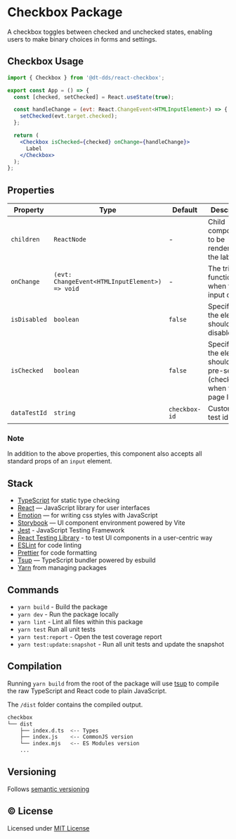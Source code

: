 # Checkbox Package

A checkbox toggles between checked and unchecked states, enabling users to make binary choices in forms and settings.

## Checkbox Usage

```jsx
import { Checkbox } from '@dt-dds/react-checkbox';

export const App = () => {
  const [checked, setChecked] = React.useState(true);

  const handleChange = (evt: React.ChangeEvent<HTMLInputElement>) => {
    setChecked(evt.target.checked);
  };

  return (
    <Checkbox isChecked={checked} onChange={handleChange}>
      Label
    </Checkbox>
  );
};
```

## Properties

| Property     | Type                                           | Default       | Description                                                                   |
| ------------ | ---------------------------------------------- | ------------- | ----------------------------------------------------------------------------- |
| `children`   | `ReactNode`                                    | -             | Child components to be rendered as the label.                                 |
| `onChange`   | `(evt: ChangeEvent<HTMLInputElement>) => void` | -             | The triggered function when the input change.                                 |
| `isDisabled` | `boolean`                                      | `false`       | Specifies if the element should be disabled.                                  |
| `isChecked`  | `boolean`                                      | `false`       | Specifies if the element should be pre-selected (checked) when the page loads |
| `dataTestId` | `string`                                       | `checkbox-id` | Customizable test identifier                                                  |

### Note

In addition to the above properties, this component also accepts all standard props of an `input` element.

## Stack

- [TypeScript](https://www.typescriptlang.org/) for static type checking
- [React](https://reactjs.org/) — JavaScript library for user interfaces
- [Emotion](https://emotion.sh/docs/introduction) — for writing css styles with JavaScript
- [Storybook](https://storybook.js.org/) — UI component environment powered by Vite
- [Jest](https://jestjs.io/) - JavaScript Testing Framework
- [React Testing Library](https://testing-library.com/) - to test UI components in a user-centric way
- [ESLint](https://eslint.org/) for code linting
- [Prettier](https://prettier.io) for code formatting
- [Tsup](https://github.com/egoist/tsup) — TypeScript bundler powered by esbuild
- [Yarn](https://yarnpkg.com/) from managing packages

## Commands

- `yarn build` - Build the package
- `yarn dev` - Run the package locally
- `yarn lint` - Lint all files within this package
- `yarn test` Run all unit tests
- `yarn test:report` - Open the test coverage report
- `yarn test:update:snapshot` - Run all unit tests and update the snapshot

## Compilation

Running `yarn build` from the root of the package will use [tsup](https://tsup.egoist.dev/) to compile the raw TypeScript and React code to plain JavaScript.

The `/dist` folder contains the compiled output.

```bash
checkbox
└── dist
    ├── index.d.ts  <-- Types
    ├── index.js    <-- CommonJS version
    └── index.mjs   <-- ES Modules version
    ...
```

## Versioning

Follows [semantic versioning](https://semver.org/)

## &copy; License

Licensed under [MIT License](LICENSE.md)
